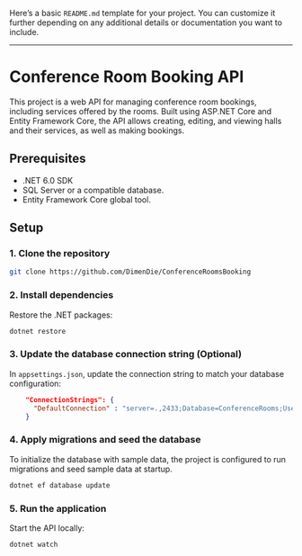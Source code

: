Here’s a basic `README.md` template for your project. You can customize it further depending on any additional details or documentation you want to include.

---

# Conference Room Booking API

This project is a web API for managing conference room bookings, including services offered by the rooms. Built using ASP.NET Core and Entity Framework Core, the API allows creating, editing, and viewing halls and their services, as well as making bookings.

## Prerequisites

- .NET 6.0 SDK
- SQL Server or a compatible database.
- Entity Framework Core global tool.

## Setup

### 1. Clone the repository

```bash
git clone https://github.com/DimenDie/ConferenceRoomsBooking
```

### 2. Install dependencies

Restore the .NET packages:

```bash
dotnet restore
```

### 3. Update the database connection string (Optional)

In `appsettings.json`, update the connection string to match your database configuration:

```json
    "ConnectionStrings": {
      "DefaultConnection" : "server=.,2433;Database=ConferenceRooms;User Id=sa;Password=P@ssw0rd;Encrypt=False;"
    }
```

### 4. Apply migrations and seed the database

To initialize the database with sample data, the project is configured to run migrations and seed sample data at startup.

```bash
dotnet ef database update
```

### 5. Run the application

Start the API locally:

```bash
dotnet watch
```

